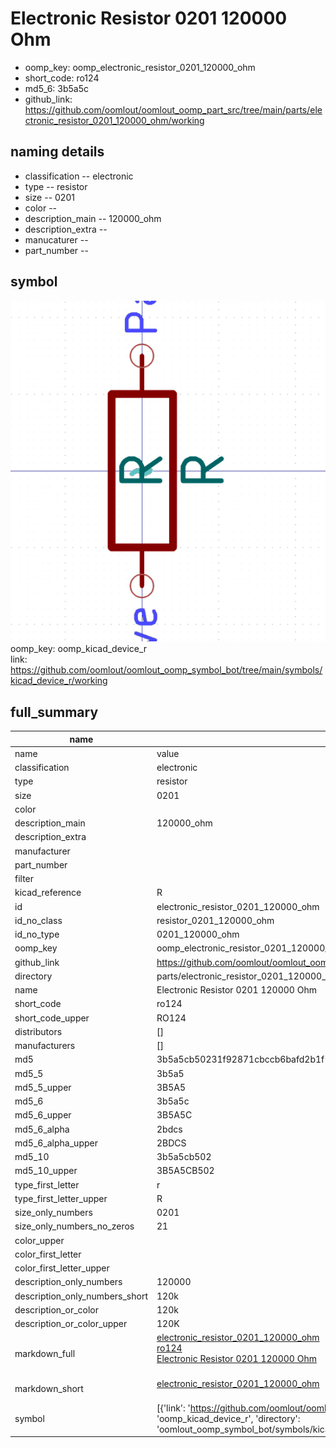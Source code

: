 # Electronic Resistor 0201 120000 Ohm

  
* oomp_key: oomp_electronic_resistor_0201_120000_ohm 
* short_code: ro124
* md5_6: 3b5a5c  
* github_link: https://github.com/oomlout/oomlout_oomp_part_src/tree/main/parts/electronic_resistor_0201_120000_ohm/working  
## naming details
* classification -- electronic
* type -- resistor
* size -- 0201
* color -- 
* description_main -- 120000_ohm
* description_extra -- 
* manucaturer -- 
* part_number -- 



## symbol

![](symbol/0/working/working_600.png)  
oomp_key: oomp_kicad_device_r  
link: https://github.com/oomlout/oomlout_oomp_symbol_bot/tree/main/symbols/kicad_device_r/working  


## full_summary
| name | value | 
| --- | --- | 
| name | value | 
| classification | electronic | 
| type | resistor | 
| size | 0201 | 
| color |  | 
| description_main | 120000_ohm | 
| description_extra |  | 
| manufacturer |  | 
| part_number |  | 
| filter |  | 
| kicad_reference | R | 
| id | electronic_resistor_0201_120000_ohm | 
| id_no_class | resistor_0201_120000_ohm | 
| id_no_type | 0201_120000_ohm | 
| oomp_key | oomp_electronic_resistor_0201_120000_ohm | 
| github_link | https://github.com/oomlout/oomlout_oomp_part_src/tree/main/parts/electronic_resistor_0201_120000_ohm/working | 
| directory | parts/electronic_resistor_0201_120000_ohm | 
| name | Electronic Resistor 0201 120000 Ohm | 
| short_code | ro124 | 
| short_code_upper | RO124 | 
| distributors | [] | 
| manufacturers | [] | 
| md5 | 3b5a5cb50231f92871cbccb6bafd2b1f | 
| md5_5 | 3b5a5 | 
| md5_5_upper | 3B5A5 | 
| md5_6 | 3b5a5c | 
| md5_6_upper | 3B5A5C | 
| md5_6_alpha | 2bdcs | 
| md5_6_alpha_upper | 2BDCS | 
| md5_10 | 3b5a5cb502 | 
| md5_10_upper | 3B5A5CB502 | 
| type_first_letter | r | 
| type_first_letter_upper | R | 
| size_only_numbers | 0201 | 
| size_only_numbers_no_zeros | 21 | 
| color_upper |  | 
| color_first_letter |  | 
| color_first_letter_upper |  | 
| description_only_numbers | 120000 | 
| description_only_numbers_short | 120k | 
| description_or_color | 120k | 
| description_or_color_upper | 120K | 
| markdown_full | [electronic_resistor_0201_120000_ohm](https://github.com/oomlout/oomlout_oomp_part_src/tree/main/parts/electronic_resistor_0201_120000_ohm/working)<br>[ro124](https://github.com/oomlout/oomlout_oomp_part_src/tree/main/parts/electronic_resistor_0201_120000_ohm/working)<br>[Electronic Resistor 0201 120000 Ohm](https://github.com/oomlout/oomlout_oomp_part_src/tree/main/parts/electronic_resistor_0201_120000_ohm/working)<br><br> | 
| markdown_short | [electronic_resistor_0201_120000_ohm](https://github.com/oomlout/oomlout_oomp_part_src/tree/main/parts/electronic_resistor_0201_120000_ohm/working)<br><br> | 
| symbol | [{'link': 'https://github.com/oomlout/oomlout_oomp_symbol_bot/tree/main/symbols/kicad_device_r', 'oomp_key': 'oomp_kicad_device_r', 'directory': 'oomlout_oomp_symbol_bot/symbols/kicad_device_r//working/working.kicad_sym'}] | 

